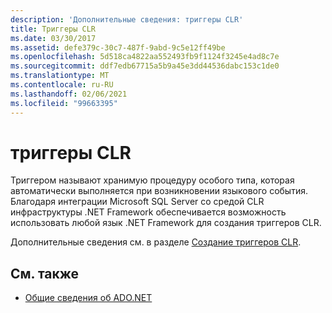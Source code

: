 ```yaml
---
description: 'Дополнительные сведения: триггеры CLR'
title: Триггеры CLR
ms.date: 03/30/2017
ms.assetid: defe379c-30c7-487f-9abd-9c5e12ff49be
ms.openlocfilehash: 5d518ca4822aa552493fb9f1124f3245e4ad8c7e
ms.sourcegitcommit: ddf7edb67715a5b9a45e3dd44536dabc153c1de0
ms.translationtype: MT
ms.contentlocale: ru-RU
ms.lasthandoff: 02/06/2021
ms.locfileid: "99663395"
---
```

# <a name="clr-triggers"></a>триггеры CLR

Триггером называют хранимую процедуру особого типа, которая автоматически выполняется при возникновении языкового события. Благодаря интеграции Microsoft SQL Server со средой CLR инфраструктуры .NET Framework обеспечивается возможность использовать любой язык .NET Framework для создания триггеров CLR.  
  
Дополнительные сведения см. в разделе [Создание триггеров CLR](/sql/relational-databases/triggers/create-clr-triggers).
  
## <a name="see-also"></a>См. также

- [Общие сведения об ADO.NET](../ado-net-overview.md)
